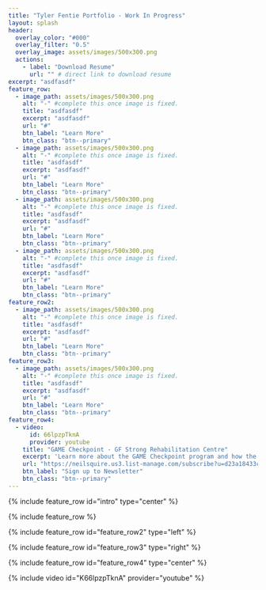 ```yaml
---
title: "Tyler Fentie Portfolio - Work In Progress"
layout: splash
header:
  overlay_color: "#000"
  overlay_filter: "0.5"
  overlay_image: assets/images/500x300.png 
  actions:
    - label: "Download Resume"
      url: "" # direct link to download resume
excerpt: "asdfasdf"
feature_row:
  - image_path: assets/images/500x300.png
    alt: "-" #complete this once image is fixed.
    title: "asdfasdf"
    excerpt: "asdfasdf"
    url: "#"
    btn_label: "Learn More"
    btn_class: "btn--primary"
  - image_path: assets/images/500x300.png
    alt: "-" #complete this once image is fixed.
    title: "asdfasdf"
    excerpt: "asdfasdf"
    url: "#"
    btn_label: "Learn More"
    btn_class: "btn--primary"
  - image_path: assets/images/500x300.png
    alt: "-" #complete this once image is fixed.
    title: "asdfasdf"
    excerpt: "asdfasdf"
    url: "#"
    btn_label: "Learn More"
    btn_class: "btn--primary"
  - image_path: assets/images/500x300.png
    alt: "-" #complete this once image is fixed.
    title: "asdfasdf"
    excerpt: "asdfasdf"
    url: "#"
    btn_label: "Learn More"
    btn_class: "btn--primary"
feature_row2:
  - image_path: assets/images/500x300.png
    alt: "-" #complete this once image is fixed.
    title: "asdfasdf"
    excerpt: "asdfasdf"
    url: "#"
    btn_label: "Learn More"
    btn_class: "btn--primary"
feature_row3:
  - image_path: assets/images/500x300.png
    alt: "-" #complete this once image is fixed.
    title: "asdfasdf"
    excerpt: "asdfasdf"
    url: "#"
    btn_label: "Learn More"
    btn_class: "btn--primary"
feature_row4:
  - video:
      id: 66lpzpTknA
      provider: youtube
    title: "GAME Checkpoint - GF Strong Rehabilitation Centre"
    excerpt: 'Learn more about the GAME Checkpoint program and how the GF Strong staff are utilizing the gear and trianing to serve gamers in the Vancouver area.'
    url: "https://neilsquire.us3.list-manage.com/subscribe?u=d23a18433c4afe9206139e240&id=af948441ae"
    btn_label: "Sign up to Newsletter"
    btn_class: "btn--primary"
---
```


{% include feature_row id="intro" type="center" %}

{% include feature_row %}

{% include feature_row id="feature_row2" type="left" %}

{% include feature_row id="feature_row3" type="right" %}

{% include feature_row id="feature_row4" type="center" %}

{% include video id="K66lpzpTknA" provider="youtube" %}